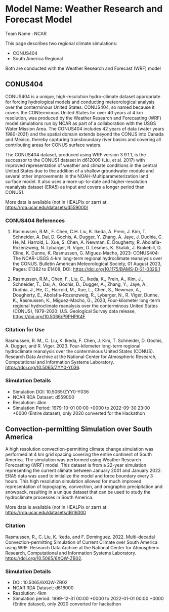 # Model Name: Weather Research and Forecast Model 

Team Name : NCAR

This page describes two regional climate simulations:
- CONUS404 
- South America Regional 

Both are conducted with the Weather Research and Forecast (WRF) model

## CONUS404

CONUS404 is a unique, high-resolution hydro-climate dataset appropriate for forcing hydrological models and conducting meteorological analysis over the conterminous United States. CONUS404, so named because it covers the CONterminous United States for over 40 years at 4 km resolution, was produced by the Weather Research and Forecasting (WRF) model simulations run by NCAR as part of a collaboration with the USGS Water Mission Area. The CONUS404 includes 42 years of data (water years 1980-2021) and the spatial domain extends beyond the CONUS into Canada and Mexico, thereby capturing transboundary river basins and covering all contributing areas for CONUS surface waters.

The CONUS404 dataset, produced using WRF version 3.9.1.1, is the successor to the CONUS1 dataset in d612000 (Liu, et al. 2017) with improved representation of weather and climate conditions in the central United States due to the addition of a shallow groundwater module and several other improvements in the NOAH-Multiparameterization land surface model. It also uses a more up-to-date and higher-resolution reanalysis dataset (ERA5) as input and covers a longer period than CONUS1.

More data is available (not in HEALPix or zarr) at: https://rda.ucar.edu/datasets/d559000/


### CONUS404 References

1. Rasmussen, R.M., F. Chen, C.H. Liu, K. Ikeda, A. Prein, J. Kim, T. Schneider, A. Dai, D. Gochis, A. Dugger, Y. Zhang, A. Jaye, J. Dudhia, C. He, M. Harrold, L. Xue, S. Chen, A. Newman, E. Dougherty, R. Abolafia-Rozenzweig, N. Lybarger, R. Viger, D. Lesmes, K. Skalak, J. Brakebill, D. Cline, K. Dunne, K. Rasmussen, G. Miguez-Macho, 2023: CONUS404: The NCAR-USGS 4-km long-term regional hydroclimate reanalysis over the CONUS. Bulletin American Meteorological Society, 01 August 2023, Pages: E1382 to E1408, DOI: https://doi.org/10.1175/BAMS-D-21-0326.1

2. Rasmussen, R.M., Chen, F., Liu, C., Ikeda, K., Prein, A., Kim, J., Schneider, T., Dai, A., Gochis, D., Dugger, A., Zhang, Y., Jaye, A., Dudhia, J., He, C., Harrold, M., Xue, L., Chen, S., Newman, A., Dougherty, E., Abolafia-Rozenzweig, R., Lybarger, N., R. Viger, Dunne, K., Rasmussen, K., Miguez-Macho, G., 2023, Four-kilometer long-term regional hydroclimate reanalysis over the conterminous United States (CONUS), 1979-2020: U.S. Geological Survey data release, https://doi.org/10.5066/P9PHPK4F


### Citation for Use

Rasmussen, R. M., C. Liu, K. Ikeda, F. Chen, J. Kim, T. Schneider, D. Gochis, A. Dugger, and R. Viger. 2023. Four-kilometer long-term regional hydroclimate reanalysis over the conterminous United States (CONUS). Research Data Archive at the National Center for Atmospheric Research, Computational and Information Systems Laboratory. https://doi.org/10.5065/ZYY0-Y036.

### Simulation Details

- Simulation DOI: 10.5065/ZYY0-Y036
- NCAR RDA Dataset: d559000
- Resolution: 4km
- Simulation Period: 1979-10-01 00:00 +0000 to 2022-09-30 23:00 +0000 (Entire dataset), only 2020 converted for the Hackathon

## Convection-permitting Simulation over South America

A high resolution convection-permitting climate change simulation was performed at 4 km grid spacing covering the entire continent of South America. The simulation was performed using Weather Research Forecasting (WRF) model. This dataset is from a 22-year simulation representing the current climate between January 2001 and January 2022. ERA5 data was used to initialize the model and force boundary every 3 hours. This high resolution simulation allowed for much improved representation of topography, convection, and orographic precipitation and snowpack, resulting in a unique dataset that can be used to study the hydroclimate processes in South America.

More data is available (not in HEALPix or zarr) at: https://rda.ucar.edu/datasets/d616000

### Citation

Rasmussen, R., C. Liu, K. Ikeda, and F. Dominguez. 2022. Multi-decadal Convection-permitting Simulation of Current Climate over South America using WRF. Research Data Archive at the National Center for Atmospheric Research, Computational and Information Systems Laboratory. https://doi.org/10.5065/6XQW-ZB02.

### Simulation Details

- DOI: 10.5065/6XQW-ZB02
- NCAR RDA Dataset: d616000
- Resolution: 4km
- Simulation period: 1999-12-31 00:00 +0000 to 2022-01-01 00:00 +0000 (Entire dataset), only 2020 converted for hackathon